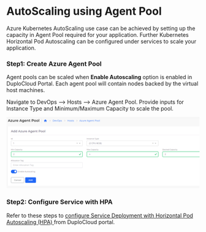 # AutoScaling using Agent Pool

Azure Kubernetes AutoScaling use case can be achieved by setting up the capacity in Agent Pool required for your application. Further Kubernetes Horizontal Pod Autoscaling can be configured under services to scale your application.

### Step1: Create Azure Agent Pool

Agent pools can be scaled when **Enable Autoscaling** option is enabled in DuploCloud Portal. Each agent pool will contain nodes backed by the virtual host machines.

Navigate to DevOps --> Hosts --> Azure Agent Pool. Provide inputs for Instance Type and Minimum/Maximum Capacity to scale the pool.

![Agent Pool Screen](<../../.gitbook/assets/image (59).png>)

### Step2: Configure Service with HPA

Refer to these steps to [configure Service Deployment with Horizontal Pod Autoscaling (HPA) ](../../aws/use-cases/auto-scaling/kubernetes-scaling-options.md#kubernetes-horizontal-pod-autoscaler-hpa)from DuploCloud portal.
